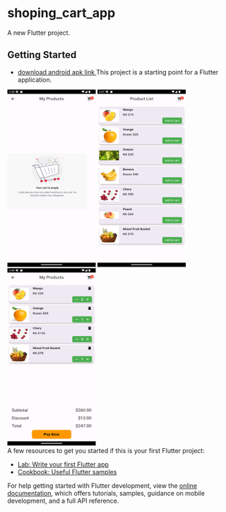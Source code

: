 # shoping_cart_app

A new Flutter project.

## Getting Started
- [ download android apk link ](https://drive.google.com/file/d/1jhjQD94A3xt5LiY3frsAPTFZDM7az3qT/view?usp=drive_link)
This project is a starting point for a Flutter application.

<div class="photo-gallery">
    <img src="https://github.com/gauravkakad1/Flutter-Shopping-Cart-App-SqfLite/blob/47543b154326ad9be4bac37c91061194d8525a89/images/3.png" style="width:200px; height:400px;">
    <img src="https://github.com/gauravkakad1/Flutter-Shopping-Cart-App-SqfLite/blob/ace832eef1a8b578799ffcdbd324eb19213e328c/images/1.png" style="width:200px; height:400px;">
    <img src="https://github.com/gauravkakad1/Flutter-Shopping-Cart-App-SqfLite/blob/ace832eef1a8b578799ffcdbd324eb19213e328c/images/2.png" style="width:200px; height:400px;">
</div>
A few resources to get you started if this is your first Flutter project:

- [Lab: Write your first Flutter app](https://docs.flutter.dev/get-started/codelab)
- [Cookbook: Useful Flutter samples](https://docs.flutter.dev/cookbook)

For help getting started with Flutter development, view the
[online documentation](https://docs.flutter.dev/), which offers tutorials,
samples, guidance on mobile development, and a full API reference.
